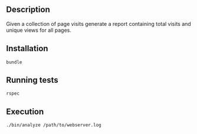## Description

Given a collection of page visits generate a report containing total visits and unique views 
for all pages.

## Installation

```shell
bundle
```

## Running tests

```shell
rspec
```

## Execution

```shell
./bin/analyze /path/to/webserver.log
```
